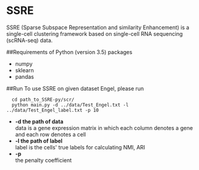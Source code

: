 # SSRE 
SSRE (Sparse Subspace Representation and similarity Enhancement) is a single-cell clustering framework based on single-cell RNA sequencing (scRNA-seq) data.

##Requirements of Python (version 3.5) packages 
* numpy 
* sklearn 
* pandas 

##Run
To use SSRE on given dataset Engel, please run
```
  cd path_to_SSRE-py/scr/
  python main.py -d ../data/Test_Engel.txt -l ../data/Test_Engel_label.txt -p 10
```

- **-d the path of data**\
        data is a gene expression matrix in which each column denotes a gene and each row denotes a cell
- **-l the path of label**\
        label is the cells' true labels for calculating NMI, ARI
- **-p**\
the penalty coefficient
